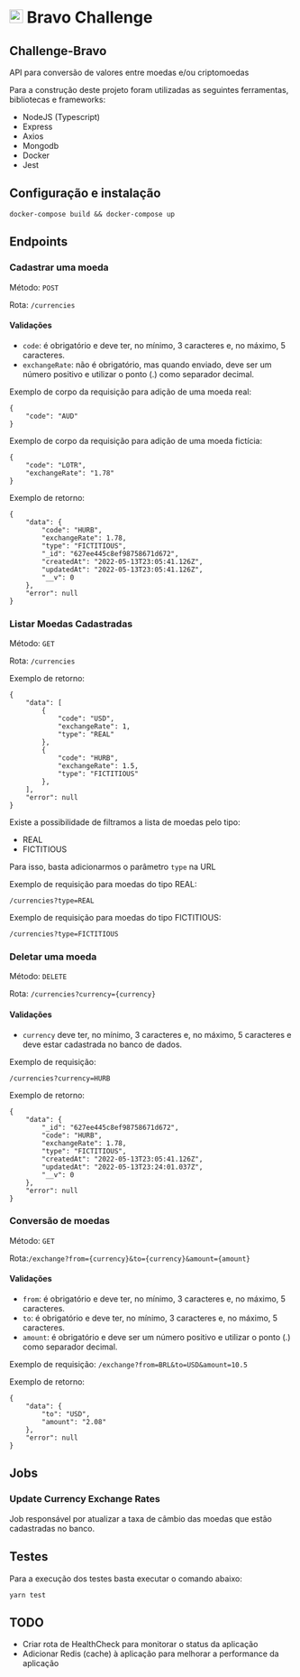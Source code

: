 # <img src="https://avatars1.githubusercontent.com/u/7063040?v=4&s=200.jpg" alt="Hurb" width="24" /> Bravo Challenge

## Challenge-Bravo

API para conversão de valores entre moedas e/ou criptomoedas

Para a construção deste projeto foram utilizadas as seguintes ferramentas, bibliotecas e frameworks:

- NodeJS (Typescript)
- Express
- Axios
- Mongodb
- Docker
- Jest

## Configuração e instalação

```
docker-compose build && docker-compose up
```

## Endpoints

### Cadastrar uma moeda

Método: `POST`

Rota: `/currencies`

#### Validações

- `code`: é obrigatório e deve ter, no mínimo, 3 caracteres e, no máximo, 5 caracteres.
- `exchangeRate`: não é obrigatório, mas quando enviado, deve ser um número positivo e utilizar o ponto (.) como separador decimal.

Exemplo de corpo da requisição para adição de uma moeda real:

```
{
	"code": "AUD"
}
```

Exemplo de corpo da requisição para adição de uma moeda fictícia:

```
{
	"code": "LOTR",
    "exchangeRate": "1.78"
}
```

Exemplo de retorno:

```
{
	"data": {
		"code": "HURB",
		"exchangeRate": 1.78,
		"type": "FICTITIOUS",
		"_id": "627ee445c8ef98758671d672",
		"createdAt": "2022-05-13T23:05:41.126Z",
		"updatedAt": "2022-05-13T23:05:41.126Z",
		"__v": 0
	},
	"error": null
}
```

### Listar Moedas Cadastradas

Método: `GET`

Rota: `/currencies`

Exemplo de retorno:

```
{
	"data": [
		{
			"code": "USD",
			"exchangeRate": 1,
			"type": "REAL"
		},
		{
			"code": "HURB",
			"exchangeRate": 1.5,
			"type": "FICTITIOUS"
		},
	],
	"error": null
}
```

Existe a possibilidade de filtramos a lista de moedas pelo tipo:

- REAL
- FICTITIOUS

Para isso, basta adicionarmos o parâmetro `type` na URL

Exemplo de requisição para moedas do tipo REAL:

`/currencies?type=REAL`

Exemplo de requisição para moedas do tipo FICTITIOUS:

`/currencies?type=FICTITIOUS`

### Deletar uma moeda

Método: `DELETE`

Rota: `/currencies?currency={currency}`

#### Validações

- `currency` deve ter, no mínimo, 3 caracteres e, no máximo, 5 caracteres e deve estar cadastrada no banco de dados.

Exemplo de requisição:

`/currencies?currency=HURB`

Exemplo de retorno:

```
{
	"data": {
		"_id": "627ee445c8ef98758671d672",
		"code": "HURB",
		"exchangeRate": 1.78,
		"type": "FICTITIOUS",
		"createdAt": "2022-05-13T23:05:41.126Z",
		"updatedAt": "2022-05-13T23:24:01.037Z",
		"__v": 0
	},
	"error": null
}
```

### Conversão de moedas

Método: `GET`

Rota:`/exchange?from={currency}&to={currency}&amount={amount}`

#### Validações

- `from`: é obrigatório e deve ter, no mínimo, 3 caracteres e, no máximo, 5 caracteres.
- `to`: é obrigatório e deve ter, no mínimo, 3 caracteres e, no máximo, 5 caracteres.
- `amount`: é obrigatório e deve ser um número positivo e utilizar o ponto (.) como separador decimal.

Exemplo de requisição:
`/exchange?from=BRL&to=USD&amount=10.5`

Exemplo de retorno:

```
{
	"data": {
		"to": "USD",
		"amount": "2.08"
	},
	"error": null
}
```

## Jobs

### Update Currency Exchange Rates

Job responsável por atualizar a taxa de câmbio das moedas que estão cadastradas no banco.

## Testes

Para a execução dos testes basta executar o comando abaixo:

`yarn test`

## TODO

- Criar rota de HealthCheck para monitorar o status da aplicação
- Adicionar Redis (cache) à aplicação para melhorar a performance da aplicação

<!-- <figure align="center">
  <img src="./docs/diagrama-classes-api.png"/>
  <figcaption>Diagrama de classes da API</figcaption>
</figure> -->
